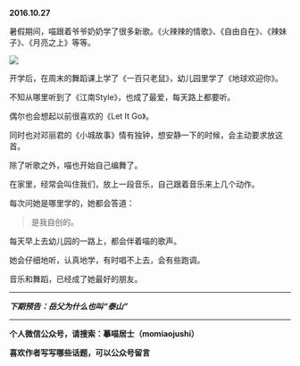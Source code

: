 **2016.10.27**

暑假期间，喵跟着爷爷奶奶学了很多新歌。《火辣辣的情歌》、《自由自在》、《辣妹子》、《月亮之上》等等。

![](http://upload-images.jianshu.io/upload_images/51001-a2e93d764c95b9b4.jpg?imageMogr2/auto-orient/strip%7CimageView2/2/w/1240)

开学后，在周末的舞蹈课上学了《一百只老鼠》，幼儿园里学了《地球欢迎你》。

不知从哪里听到了《江南Style》，也成了最爱，每天路上都要听。

偶尔也会想起以前很喜欢的《Let It Go》。

同时也对邓丽君的《小城故事》情有独钟，想安静一下的时候，会主动要求放这首。

除了听歌之外，喵也开始自己编舞了。

在家里，经常会叫住我们，放上一段音乐，自己跟着音乐来上几个动作。

每次问她是哪里学的，她都会答道：
>是我自创的。

每天早上去幼儿园的一路上，都会伴着喵的歌声。

她会仔细地听，认真地学，有时唱不上去，会有些跑调。

音乐和舞蹈，已经成了她最好的朋友。

***

***下期预告：岳父为什么也叫“泰山”***

***

**个人微信公众号，请搜索：摹喵居士（momiaojushi）**

**喜欢作者写写哪些话题，可以公众号留言**